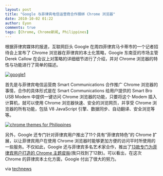 ```yaml
---
layout: post
title: "Google 与菲律宾电信运营商合作捆绑 Chrome 浏览器"
date: 2010-10-02 01:22
author: Eyon
comments: true
tags: [Chrome, Chrome新闻, Philippines]
---
```

根据菲律宾媒体的报道，互联网巨头 Google 在周四菲律宾马卡蒂市的一个记者招待会上宣布了 Chrome 浏览器在菲律宾的本土化策略，Google 东南亚的市场主管 Derek Callow 在会议上对策略的详细细节进行了介绍，并对 Chrome 浏览器的特性与功能进行了简单的描述。

<a href="http://img.chromi.org/2010/10/google1.jpg">![](http://img.chromi.org/2010/10/google1.jpg "google1")</a>

首先是与菲律宾电信运营商 Smart Communications 合作推广 Chrome 浏览器的事情，合作的具体形式是在 Smart Communications 给用户提供的 Smart Bro USB Modem 中提供一键访问 Chrome 浏览器的功能，只要将这个 Modem 插入计算机，就可以使用 Chrome 浏览器快速、安全的浏览网页，并享受 Chrome 浏览器的所有功能，包括 V8 JavaScript 引擎、数据同步、自动翻译、安全浏览等等。

<a href="http://img.chromi.org/2010/10/chrome-themes-for-Philippines.png">![](http://img.chromi.org/2010/10/chrome-themes-for-Philippines-550x339.png "chrome themes for Philippines")</a>

另外，Google 还专门针对菲律宾用户推出了11个具有“菲律宾特色”的 Chrome 扩展，以让菲律宾用户在使用 Chrome 浏览器时能够更加方便的访问平时所使用的一些服务。不仅如此，Google 还与菲律宾多名艺术家合作，推出了[13款专门为菲律宾用户打造的 Chrome 主题皮肤](https://tools.google.com/chrome/intl/fil/themes/index.html)(我只找到了12款)。可以看出，在这次 Chrome 的菲律宾本土化方面，Google 付出了很大的努力。

via [technews](http://technews.com.ph/?p=5705)



